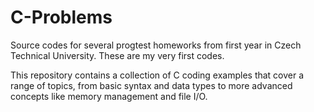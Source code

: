# C-Problems

Source codes for several progtest homeworks from first year in Czech Technical University.
These are my very first codes.

This repository contains a collection of C coding examples that cover a range of topics, from basic syntax and data types to more advanced concepts like memory management and file I/O.
